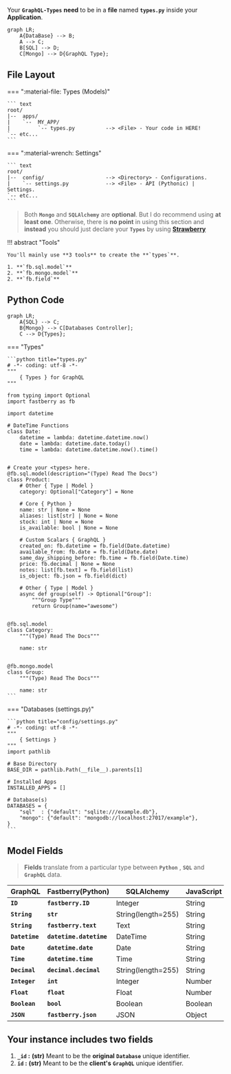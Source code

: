 Your **`GraphQL-Types`** **need** to be in a **file** named **`types.py`** inside your **Application**.

```mermaid
graph LR;
    A{DataBase} --> B;
    A --> C;
    B[SQL] --> D;
    C[Mongo] --> D{GraphQL Type};
```

## File **Layout**

=== ":material-file: Types (Models)"

    ``` text
    root/
    |--  apps/
    |    `--  MY_APP/
    |         `-- types.py          --> <File> - Your code in HERE!
    `-- etc...
    ```

=== ":material-wrench: Settings"

    ``` text
    root/
    |--  config/                    --> <Directory> - Configurations.
    |    `-- settings.py            --> <File> - API (Pythonic) | Settings.
    `-- etc...
    ```

> Both **`Mongo`** and **`SQLAlchemy`** are **optional**. But I do recommend using **at least one**. Otherwise, there is **no point** in using this section and **instead** you should just declare your **`Types`** by using <a href="https://strawberry.rocks/docs/types/object-types/" target="_blank" rel="noopener noreferrer">**Strawberry**</a>

!!! abstract "Tools"

    You'll mainly use **3 tools** to create the **`types`**.

    1. **`fb.sql.model`**
    2. **`fb.mongo.model`**
    2. **`fb.field`**

## Python **Code**

```mermaid
graph LR;
    A{SQL} --> C;
    B{Mongo} --> C[Databases Controller];
    C --> D{Types};
```

=== "Types"

    ```python title="types.py"
    # -*- coding: utf-8 -*-
    """
        { Types } for GraphQL
    """

    from typing import Optional
    import fastberry as fb

    import datetime

    # DateTime Functions
    class Date:
        datetime = lambda: datetime.datetime.now()
        date = lambda: datetime.date.today()
        time = lambda: datetime.datetime.now().time()


    # Create your <types> here.
    @fb.sql.model(description="(Type) Read The Docs")
    class Product:
        # Other { Type | Model }
        category: Optional["Category"] = None

        # Core { Python }
        name: str | None = None
        aliases: list[str] | None = None
        stock: int | None = None
        is_available: bool | None = None

        # Custom Scalars { GraphQL }
        created_on: fb.datetime = fb.field(Date.datetime)
        available_from: fb.date = fb.field(Date.date)
        same_day_shipping_before: fb.time = fb.field(Date.time)
        price: fb.decimal | None = None
        notes: list[fb.text] = fb.field(list)
        is_object: fb.json = fb.field(dict)

        # Other { Type | Model }
        async def group(self) -> Optional["Group"]:
            """Group Type"""
            return Group(name="awesome")


    @fb.sql.model
    class Category:
        """(Type) Read The Docs"""

        name: str


    @fb.mongo.model
    class Group:
        """(Type) Read The Docs"""

        name: str
    ```

=== "Databases (settings.py)"

    ```python title="config/settings.py"
    # -*- coding: utf-8 -*-
    """
        { Settings }
    """
    import pathlib

    # Base Directory
    BASE_DIR = pathlib.Path(__file__).parents[1]

    # Installed Apps
    INSTALLED_APPS = []

    # Database(s)
    DATABASES = {
        "sql"  : {"default": "sqlite:///example.db"},
        "mongo": {"default": "mongodb://localhost:27017/example"},
    }
    ```

## Model **Fields**

> **Fields** translate from a particular type between **`Python`** , **`SQL`** and **`GraphQL`** data.

| GraphQL        | Fastberry(Python)       | SQLAlchemy         | JavaScript |
| -------------- | ----------------------- | ------------------ | ---------- |
| **`ID`**       | **`fastberry.ID`**      | Integer            | String     |
| **`String`**   | **`str`**               | String(length=255) | String     |
| **`String`**   | **`fastberry.text`**    | Text               | String     |
| **`Datetime`** | **`datetime.datetime`** | DateTime           | String     |
| **`Date`**     | **`datetime.date`**     | Date               | String     |
| **`Time`**     | **`datetime.time`**     | Time               | String     |
| **`Decimal`**  | **`decimal.decimal`**   | String(length=255) | String     |
| **`Integer`**  | **`int`**               | Integer            | Number     |
| **`Float`**    | **`float`**             | Float              | Number     |
| **`Boolean`**  | **`bool`**              | Boolean            | Boolean    |
| **`JSON`**     | **`fastberry.json`**    | JSON               | Object     |

## Your **instance** includes **two** fields

1. **`_id` :** **(str)** Meant to be the **original** **`Database`** unique identifier.
2. **`id` :** **(str)** Meant to be the **client's** **`GraphQL`** unique identifier.
